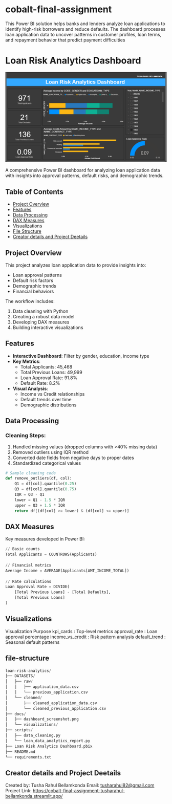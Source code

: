 # cobalt-final-assignment
This Power BI solution helps banks and lenders analyze loan applications to identify high-risk borrowers and reduce defaults. The dashboard processes loan application data to uncover patterns in customer profiles, loan terms, and repayment behavior that predict payment difficulties

# Loan Risk Analytics Dashboard

![Dashboard Screenshot](dashboard_screenshot.png)

A comprehensive Power BI dashboard for analyzing loan application data with insights into approval patterns, default risks, and demographic trends.

## Table of Contents
- [Project Overview](#project-overview)
- [Features](#features)
- [Data Processing](#data-processing)
- [DAX Measures](#dax-measures)
- [Visualizations](#visualizations)
- [File Structure](#file-structure)
- [Creator details and Project Deetails](#Creator-details-and-Project-Deetails)

## Project Overview

This project analyzes loan application data to provide insights into:
- Loan approval patterns
- Default risk factors
- Demographic trends
- Financial behaviors

The workflow includes:
1. Data cleaning with Python
2. Creating a robust data model
3. Developing DAX measures
4. Building interactive visualizations

## Features

- **Interactive Dashboard**: Filter by gender, education, income type
- **Key Metrics**:
  - Total Applicants: 45,468
  - Total Previous Loans: 49,999
  - Loan Approval Rate: 91.8%
  - Default Rate: 8.2%
- **Visual Analysis**:
  - Income vs Credit relationships
  - Default trends over time
  - Demographic distributions

## Data Processing

### Cleaning Steps:
1. Handled missing values (dropped columns with >40% missing data)
2. Removed outliers using IQR method
3. Converted date fields from negative days to proper dates
4. Standardized categorical values

```python
# Sample cleaning code
def remove_outliers(df, col):
    Q1 = df[col].quantile(0.25)
    Q3 = df[col].quantile(0.75)
    IQR = Q3 - Q1
    lower = Q1 - 1.5 * IQR
    upper = Q3 + 1.5 * IQR
    return df[(df[col] >= lower) & (df[col] <= upper)]
```

## DAX Measures
Key measures developed in Power BI:
```python
// Basic counts
Total Applicants = COUNTROWS(Applicants)

// Financial metrics
Average Income = AVERAGE(Applicants[AMT_INCOME_TOTAL])

// Rate calculations
Loan Approval Rate = DIVIDE(
    [Total Previous Loans] - [Total Defaults], 
    [Total Previous Loans]
)
```
## Visualizations
Visualization	  Purpose
kpi_cards : 	Top-level metrics
approval_rate :  Loan approval percentage
income_vs_credit :	Risk pattern analysis
default_trend :	Seasonal default patterns

## file-structure
```Python
loan-risk-analytics/
├── DATASETS/
│   ├── raw/
│   │   ├── application_data.csv
│   │   └── previous_application.csv
│   └── cleaned/
│       ├── cleaned_application_data.csv
│       └── cleaned_previous_application.csv
├── docs/
│   ├── dashboard_screenshot.png
│   └── visualizations/
├── scripts/
│   ├── data_cleaning.py
│   └── loan_data_analytics_report.py
├── Loan Risk Analytics Dashboard.pbix
├── README.md
└── requirements.txt
```

## Creator details and Project Deetails
Created by: Tusha Rahul Bellamkonda
Email: tusharahul82@gmail.com
Project Link: https://cobalt-final-assignment-tusharahul-bellamkonda.streamlit.app/
